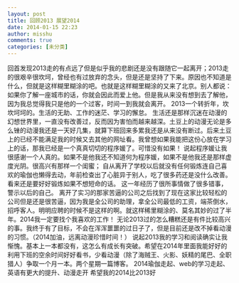```yaml
---
layout: post
title: 回顾2013 展望2014
date: 2014-01-15 22:23
author: misshu
comments: true
categories: [未分类]
---
```

回首发现2013走的有点远了但是似乎我的悲剧还是没有跟随它一起离开；2013走的很艰辛很坎坷，曾经也有过放弃的念头，但是还是坚持了下来。原因也不知道是什么，但就是这样糊里糊涂的吧。也就是这样糊里糊涂的又来了北京。别人都说：如果你了解一座城市的话，你就会因此而爱上他。但是我从来没有想到去了解他，因为我总觉得我只是他的一个过客，时间一到我就会离开。
2013一个转折年，坎坎坷坷的。生活的无助、工作的迷茫、学习的懈怠。
生活还是那样沉迷在动漫的幻想世界里，一直没有改善过，反而因为害怕而越来越深。土豆上的动漫无论是多么锉的动漫我还是一天好几集，就算下班回来多累我还是从来没有断过。后来土豆上的已经不能满足我的时候又去其他的网址看。我曾想如果我能把这份心放在学习上的话，那我已经是一个真真切切的程序媛了。可惜没有如果！
说起程序媛让我很感谢一个人真的。如果不是他我还不知道何为程序媛，如果不是他我还是那样虚度光阴。很高兴有那样一个闺蜜；
自从离开了学校以后就没有任何锻炼连自己喜欢的瑜伽也懒得去动，年前检查出了心脏异于别人，吃了很多药还是没什么改善。看来还是要好好锻炼如果不想短命的话。
这一年经历了很所事情做了很多错事，警示以后的自己。
离开了实习的那家苦逼的公司之后找到了现在这家比较轻松的公司但是还是很苦逼，因为我是全公司的助理，拿全公司最低的工资，端茶倒水，招呼客人。明明应聘的时候不是这样的啊。就这样稀里糊涂的、莫名其妙的过了半年。2014我一定要找个我喜欢的工作！
无论2013过的怎么糟糕还是有件比较高兴的事。我终于有了目标，不会在浑浑噩噩的过日子了，但是目前还是改不掉看动漫的习惯。（2014加油，远离动漫珍惜时间！）
说起2013我的学习和阅读确实让我惭愧。基本上一本都没有，这怎么有成长有突破。希望在2014年里面我能好好的利用下班的空余时间好好看书，少看动漫（除了海贼王、火影、妖精的尾巴、全职猎人）争取一个月一本。两个星期一篇博客。
2014瑜伽走起、web的学习走起、英语有更大的提升、动漫走开
希望我的2014比2013好
